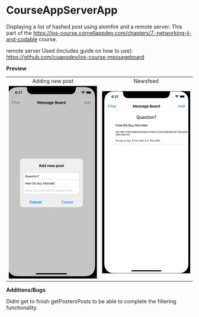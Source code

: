 # CourseAppServerApp
Displaying a list of hashed post using alomfire and a remote server. This part of the https://ios-course.cornellappdev.com/chapters/7.-networking-ii-and-codable course.


remote server Used (includes guide on how to use):
https://github.com/cuappdev/ios-course-messageboard

**Preview**

<table>
<tr>
<td width="25%">
<center>Adding new post</center>
</td>
<td width="25%">
<center>Newsfeed</center>
</td>
</tr>
<tr>
<td width="25%">
<img src="addingPostin.png"></img>
</td>
<td width="25%">
<img src="newsfeed.png"></img>
</td>

</tr>
</table>



**Additions/Bugs**

Didnt get to finish getPostersPosts to be able to complete the filtering functionality.
